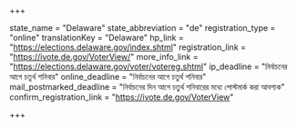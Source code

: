 +++

state_name = "Delaware"
state_abbreviation = "de"
registration_type = "online"
translationKey = "Delaware"
hp_link = "https://elections.delaware.gov/index.shtml"
registration_link = "https://ivote.de.gov/VoterView/"
more_info_link = "https://elections.delaware.gov/voter/votereg.shtml"
ip_deadline = "নির্বাচনের আগে চতুর্থ শনিবার"
online_deadline = "নির্বাচনের আগে চতুর্থ শনিবার"
mail_postmarked_deadline = "নির্বাচনের দিন আগে চতুর্থ শনিবারের মধ্যে পোস্টমার্ক করা আবশ্যক"
confirm_registration_link = "https://ivote.de.gov/VoterView"

+++